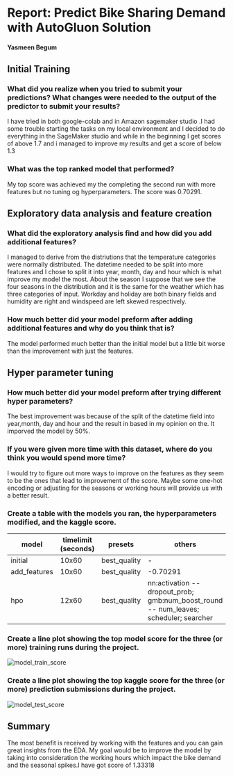 # Report: Predict Bike Sharing Demand with AutoGluon Solution
#### Yasmeen Begum

## Initial Training
### What did you realize when you tried to submit your predictions? What changes were needed to the output of the predictor to submit your results?
I have tried in both google-colab and in Amazon sagemaker studio .I had some trouble starting the tasks on my local environment and I decided to do everything in the SageMaker studio and while in the beginning I get scores of above 1.7 and i managed to improve my results and get a score of below 1.3 

### What was the top ranked model that performed?
My top score was achieved my the completing the second  run with more features but no tuning og hyperparameters. The score was 0.70291.

## Exploratory data analysis and feature creation
### What did the exploratory analysis find and how did you add additional features?
I managed to derive from the distriutions that the temperature categories were normally distributed. The datetime needed to be split into more features and I chose to split it into year, month, day and hour which is what improve my model the most. About the season I suppose that we see the four seasons in the distribution and it is the same for the weather which has three categories of input. Workday and holiday are both binary fields and humidity are right and windspeed are left skewed respectively.

### How much better did your model preform after adding additional features and why do you think that is?
The model performed much better than the initial model but a little bit worse than the improvement with just the features. 

## Hyper parameter tuning
### How much better did your model preform after trying different hyper parameters?
The best improvement was because of the split of the datetime field into  year,month, day and hour and the result in based in my opinion on the. It imporved the model by 50%.

### If you were given more time with this dataset, where do you think you would spend more time?
I would try to figure out more ways to improve on the features as they seem to be the ones that lead to improvement of the score. Maybe some one-hot encoding or adjusting for the seasons or working hours will provide us with a better result.

### Create a table with the models you ran, the hyperparameters modified, and the kaggle score.
|model|timelimit (seconds)|presets|others|score|
|--|--|--|--|--|
|initial|10x60|best_quality|-|1.79833|
|add_features|10x60|best_quality|-0.70291|
|hpo|12x60|best_quality|nn:activation -- dropout_prob; gmb:num_boost_round -- num_leaves; scheduler; searcher|1.33318|
### Create a line plot showing the top model score for the three (or more) training runs during the project.

![model_train_score](https://github.com/Yasmeen-Begum/Udacity/assets/91931504/680dc393-3f16-4621-8563-d20e27ad85a3)

### Create a line plot showing the top kaggle score for the three (or more) prediction submissions during the project.

![model_test_score](https://github.com/Yasmeen-Begum/Udacity/assets/91931504/bf2ca0de-f141-4503-8cbd-bdb7d5ae6f62)

## Summary
The most benefit is received by working with the features and you can gain great insights from the EDA.  My goal would be to improve the model by taking into consideration the working hours which impact the bike demand and the seasonal spikes.I have got score of  1.33318  
